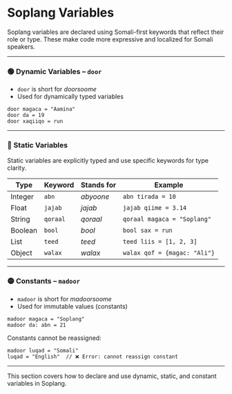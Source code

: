 # Soplang Variables

Soplang variables are declared using Somali-first keywords that reflect their role or type. These make code more expressive and localized for Somali speakers.

---

### 🟢 Dynamic Variables – `door`

- `door` is short for *doorsoome*
- Used for dynamically typed variables

```sop
door magaca = "Aamina"
door da = 19
door xaqiiqo = run
```

---

### 🔵 Static Variables

Static variables are explicitly typed and use specific keywords for type clarity.

| Type      | Keyword  | Stands for         | Example                              |
|-----------|----------|--------------------|--------------------------------------|
| Integer   | `abn`    | *abyoone*          | `abn tirada = 10`                    |
| Float     | `jajab`  | *jajab*       | `jajab qiime = 3.14`                 |
| String    | `qoraal` | *qoraal*      | `qoraal magaca = "Soplang"`          |
| Boolean   | `bool`   | *bool*        | `bool sax = run`                     |
| List      | `teed`   | *teed*        | `teed liis = [1, 2, 3]`              |
| Object    | `walax`  | *walax*       | `walax qof = {magac: "Ali"}`         |

---

### 🟡 Constants – `madoor`

- `madoor` is short for *madoorsoome*
- Used for immutable values (constants)

```sop
madoor magaca = "Soplang"
madoor da: abn = 21
```

Constants cannot be reassigned:

```sop
madoor luqad = "Somali"
luqad = "English"  // ❌ Error: cannot reassign constant
```

---

This section covers how to declare and use dynamic, static, and constant variables in Soplang.
